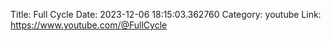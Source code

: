 Title: Full Cycle
Date: 2023-12-06 18:15:03.362760
Category: youtube
Link: https://www.youtube.com/@FullCycle
